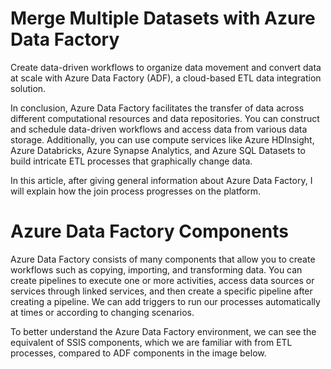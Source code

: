 # Merge Multiple Datasets with Azure Data Factory

Create data-driven workflows to organize data movement and convert data at scale with Azure Data Factory (ADF), a cloud-based ETL data integration solution.

In conclusion, Azure Data Factory facilitates the transfer of data across different computational resources and data repositories. You can construct and schedule data-driven workflows and access data from various data storage. Additionally, you can use compute services like Azure HDInsight, Azure Databricks, Azure Synapse Analytics, and Azure SQL Datasets to build intricate ETL processes that graphically change data.

In this article, after giving general information about Azure Data Factory, I will explain how the join process progresses on the platform.

# Azure Data Factory Components

Azure Data Factory consists of many components that allow you to create workflows such as copying, importing, and transforming data. You can create pipelines to execute one or more activities, access data sources or services through linked services, and then create a specific pipeline after creating a pipeline. We can add triggers to run our processes automatically at times or according to changing scenarios.

To better understand the Azure Data Factory environment, we can see the equivalent of SSIS components, which we are familiar with from ETL processes, compared to ADF components in the image below.
